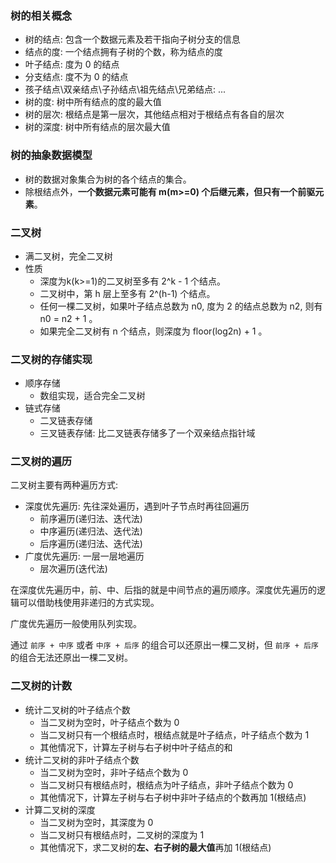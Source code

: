 
### 树的相关概念

- 树的结点: 包含一个数据元素及若干指向子树分支的信息
- 结点的度: 一个结点拥有子树的个数，称为结点的度
- 叶子结点: 度为 0 的结点
- 分支结点: 度不为 0 的结点
- 孩子结点\双亲结点\子孙结点\祖先结点\兄弟结点: ...
- 树的度: 树中所有结点的度的最大值
- 树的层次: 根结点是第一层次，其他结点相对于根结点有各自的层次
- 树的深度: 树中所有结点的层次最大值

### 树的抽象数据模型

- 树的数据对象集合为树的各个结点的集合。
- 除根结点外，**一个数据元素可能有 m(m>=0) 个后继元素，但只有一个前驱元素**。

### 二叉树

- 满二叉树，完全二叉树
- 性质
  + 深度为k(k>=1)的二叉树至多有 2^k - 1 个结点。
  + 二叉树中，第 h 层上至多有 2^(h-1) 个结点。
  + 任何一棵二叉树，如果叶子结点总数为 n0, 度为 2 的结点总数为 n2, 则有 n0 = n2 + 1 。
  + 如果完全二叉树有 n 个结点，则深度为 floor(log2n) + 1 。

### 二叉树的存储实现

- 顺序存储
  + 数组实现，适合完全二叉树
- 链式存储
  + 二叉链表存储
  + 三叉链表存储: 比二叉链表存储多了一个双亲结点指针域

### 二叉树的遍历

二叉树主要有两种遍历方式:
- 深度优先遍历: 先往深处遍历，遇到叶子节点时再往回遍历
  - 前序遍历(递归法、迭代法)
  - 中序遍历(递归法、迭代法)
  - 后序遍历(递归法、迭代法)
- 广度优先遍历: 一层一层地遍历
  - 层次遍历(迭代法)

在深度优先遍历中，前、中、后指的就是中间节点的遍历顺序。深度优先遍历的逻辑可以借助栈使用非递归的方式实现。

广度优先遍历一般使用队列实现。

通过 `前序 + 中序` 或者 `中序 + 后序` 的组合可以还原出一棵二叉树，但 `前序 + 后序` 的组合无法还原出一棵二叉树。


### 二叉树的计数

- 统计二叉树的叶子结点个数
  + 当二叉树为空时，叶子结点个数为 0
  + 当二叉树只有一个根结点时，根结点就是叶子结点，叶子结点个数为 1
  + 其他情况下，计算左子树与右子树中叶子结点的和
- 统计二叉树的非叶子结点个数
  + 当二叉树为空时，非叶子结点个数为 0
  + 当二叉树只有根结点时，根结点为叶子结点，非叶子结点个数为 0
  + 其他情况下，计算左子树与右子树中非叶子结点的个数再加 1(根结点)
- 计算二叉树的深度
  + 当二叉树为空时，其深度为 0
  + 当二叉树只有根结点时，二叉树的深度为 1
  + 其他情况下，求二叉树的**左、右子树的最大值**再加 1(根结点)

